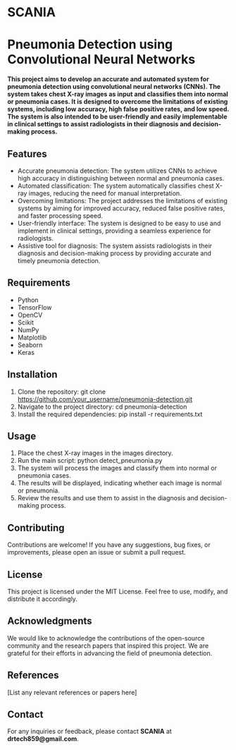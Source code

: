 # SCANIA
# Pneumonia Detection using Convolutional Neural Networks
__This project aims to develop an accurate and automated system for pneumonia detection using convolutional neural networks (CNNs). The system takes chest X-ray images as input and classifies them into normal or pneumonia cases. It is designed to overcome the limitations of existing systems, including low accuracy, high false positive rates, and low speed. The system is also intended to be user-friendly and easily implementable in clinical settings to assist radiologists in their diagnosis and decision-making process.__

## Features
* Accurate pneumonia detection: The system utilizes CNNs to achieve high accuracy in distinguishing between normal and pneumonia cases.
* Automated classification: The system automatically classifies chest X-ray images, reducing the need for manual interpretation.
* Overcoming limitations: The project addresses the limitations of existing systems by aiming for improved accuracy, reduced false positive rates, and faster processing speed.
* User-friendly interface: The system is designed to be easy to use and implement in clinical settings, providing a seamless experience for radiologists.
* Assistive tool for diagnosis: The system assists radiologists in their diagnosis and decision-making process by providing accurate and timely pneumonia detection.
## Requirements
* Python 
* TensorFlow 
* OpenCV 
* Scikit
* NumPy 
* Matplotlib 
* Seaborn
* Keras
## Installation
1. Clone the repository: git clone https://github.com/your_username/pneumonia-detection.git
2. Navigate to the project directory: cd pneumonia-detection
3. Install the required dependencies: pip install -r requirements.txt
## Usage
1. Place the chest X-ray images in the images directory.
2. Run the main script: python detect_pneumonia.py
3. The system will process the images and classify them into normal or pneumonia cases.
4. The results will be displayed, indicating whether each image is normal or pneumonia.
5. Review the results and use them to assist in the diagnosis and decision-making process.
## Contributing
Contributions are welcome! If you have any suggestions, bug fixes, or improvements, please open an issue or submit a pull request.

## License
This project is licensed under the MIT License. Feel free to use, modify, and distribute it accordingly.

## Acknowledgments
We would like to acknowledge the contributions of the open-source community and the research papers that inspired this project. We are grateful for their efforts in advancing the field of pneumonia detection.

## References
[List any relevant references or papers here]

## Contact
For any inquiries or feedback, please contact __SCANIA__ at __drtech859@gmail.com__.
